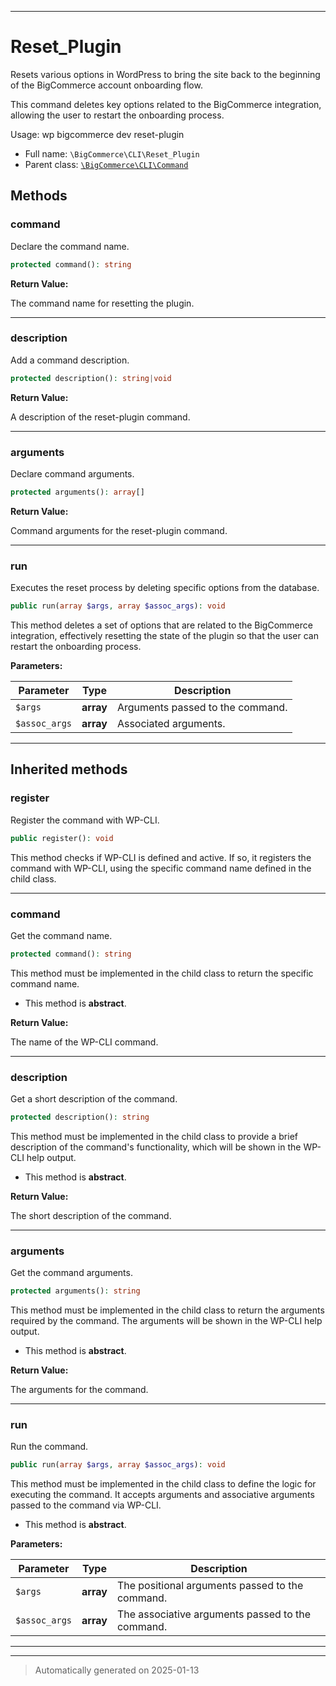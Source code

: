***

# Reset_Plugin

Resets various options in WordPress to bring the site back to the beginning of the BigCommerce account onboarding flow.

This command deletes key options related to the BigCommerce integration, allowing the user to restart the onboarding process.

Usage: wp bigcommerce dev reset-plugin

* Full name: `\BigCommerce\CLI\Reset_Plugin`
* Parent class: [`\BigCommerce\CLI\Command`](./classes/BigCommerce/CLI/Command.md)




## Methods


### command

Declare the command name.

```php
protected command(): string
```









**Return Value:**

The command name for resetting the plugin.




***

### description

Add a command description.

```php
protected description(): string|void
```









**Return Value:**

A description of the reset-plugin command.




***

### arguments

Declare command arguments.

```php
protected arguments(): array[]
```









**Return Value:**

Command arguments for the reset-plugin command.




***

### run

Executes the reset process by deleting specific options from the database.

```php
public run(array $args, array $assoc_args): void
```

This method deletes a set of options that are related to the BigCommerce integration, effectively resetting the state of the plugin
so that the user can restart the onboarding process.






**Parameters:**

| Parameter | Type | Description |
|-----------|------|-------------|
| `$args` | **array** | Arguments passed to the command. |
| `$assoc_args` | **array** | Associated arguments. |





***


## Inherited methods


### register

Register the command with WP-CLI.

```php
public register(): void
```

This method checks if WP-CLI is defined and active. If so, it registers the command
with WP-CLI, using the specific command name defined in the child class.










***

### command

Get the command name.

```php
protected command(): string
```

This method must be implemented in the child class to return the specific command name.


* This method is **abstract**.




**Return Value:**

The name of the WP-CLI command.




***

### description

Get a short description of the command.

```php
protected description(): string
```

This method must be implemented in the child class to provide a brief description
of the command's functionality, which will be shown in the WP-CLI help output.


* This method is **abstract**.




**Return Value:**

The short description of the command.




***

### arguments

Get the command arguments.

```php
protected arguments(): string
```

This method must be implemented in the child class to return the arguments
required by the command. The arguments will be shown in the WP-CLI help output.


* This method is **abstract**.




**Return Value:**

The arguments for the command.




***

### run

Run the command.

```php
public run(array $args, array $assoc_args): void
```

This method must be implemented in the child class to define the logic
for executing the command. It accepts arguments and associative arguments
passed to the command via WP-CLI.


* This method is **abstract**.



**Parameters:**

| Parameter | Type | Description |
|-----------|------|-------------|
| `$args` | **array** | The positional arguments passed to the command. |
| `$assoc_args` | **array** | The associative arguments passed to the command. |





***


***
> Automatically generated on 2025-01-13
